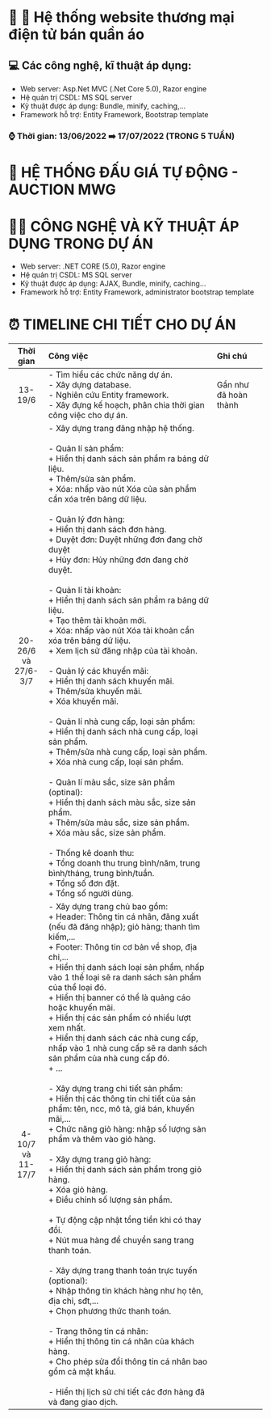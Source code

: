 # :lab_coat: :jeans: Hệ thống website thương mại điện tử bán quần áo
## :computer: Các công nghệ, kĩ thuật áp dụng:
- Web server: Asp.Net MVC (.Net Core 5.0), Razor engine
- Hệ quản trị CSDL: MS SQL server
- Kỹ thuật được áp dụng: Bundle, minify, caching,...
- Framework hỗ trợ: Entity Framework, Bootstrap template


### :watch: Thời gian: 13/06/2022 ➡️ 17/07/2022 (TRONG 5 TUẦN)
# 💸 HỆ THỐNG ĐẤU GIÁ TỰ ĐỘNG - AUCTION MWG
# 🧑‍💻 CÔNG NGHỆ VÀ KỸ THUẬT ÁP DỤNG TRONG DỰ ÁN
- Web server: .NET CORE (5.0), Razor engine
- Hệ quản trị CSDL: MS SQL server
- Kỹ thuật được áp dụng: AJAX, Bundle, minify, caching...
- Framework hỗ trợ: Entity Framework, administrator bootstrap template
# ⏰ TIMELINE CHI TIẾT CHO DỰ ÁN
| Thời gian | Công việc| Ghi chú |
| :---:| :---| :--- |
| 13-19/6 | - Tìm hiểu các chức năng dự án. <br> - Xây dựng database. <br> - Nghiên cứu Entity framework. <br> - Xây đựng kế hoạch, phân chia thời gian công việc cho dự án. | Gần như đã hoàn thành |
| 20-26/6 <br> và <br> 27/6-3/7 | - Xây dựng trang đăng nhập hệ thống. <br> <br> - Quản lí sản phẩm: <br> + Hiển thị danh sách sản phẩm ra bảng dữ liệu. <br> + Thêm/sửa sản phẩm. <br>  + Xóa: nhấp vào nút Xóa của sản phẩm cần xóa trên bảng dữ liệu. <br> <br> - Quản lý đơn hàng: <br> + Hiển thị danh sách đơn hàng. <br> + Duyệt đơn: Duyệt những đơn đang chờ duyệt <br> + Hủy đơn: Hủy những đơn đang chờ duyệt. <br> <br> - Quản lí tài khoản: <br> + Hiển thị danh sách sản phẩm ra bảng dữ liệu. <br> + Tạo thêm tài khoản mới. <br> + Xóa: nhấp vào nút Xóa tài khoản cần xóa trên bảng dữ liệu. <br> + Xem lịch sử đăng nhập của tài khoản. <br> <br> - Quản lý các khuyến mãi: <br> + Hiển thị danh sách khuyến mãi. <br> + Thêm/sửa khuyến mãi. <br> + Xóa khuyến mãi. <br> <br> - Quản lí nhà cung cấp, loại sản phẩm: <br> + Hiển thị danh sách nhà cung cấp, loại sản phẩm. <br> + Thêm/sửa nhà cung cấp, loại sản phẩm. <br> + Xóa nhà cung cấp, loại sản phẩm. <br> <br> - Quản lí màu sắc, size sản phẩm (optinal): <br> + Hiển thị danh sách màu sắc, size sản phẩm. <br> + Thêm/sửa màu sắc, size sản phẩm. <br> + Xóa màu sắc, size sản phẩm. <br> <br> - Thống kê doanh thu: <br> +  Tổng doanh thu trung bình/năm, trung bình/tháng, trung bình/tuần. <br> + Tổng số đơn đặt. <br> + Tổng số người dùng. | |
| 4-10/7 <br> và <br> 11-17/7 | - Xây dựng trang chủ bao gồm: <br> + Header: Thông tin cá nhân, đăng xuất (nếu đã đăng nhập); giỏ hàng; thanh tìm kiếm,... <br> + Footer: Thông tin cơ bản về shop, địa chỉ,... <br> + Hiển thị danh sách loại sản phẩm, nhấp vào 1 thể loại sẽ ra danh sách sản phẩm của thể loại đó. <br> + Hiển thị banner có thể là quảng cáo hoặc khuyến mãi. <br> + Hiển thị các sản phẩm có nhiều lượt xem nhất. <br> + Hiển thị danh sách các nhà cung cấp, nhấp vào 1 nhà cung cấp sẽ ra danh sách sản phẩm của nhà cung cấp đó. <br> + ... <br> <br> - Xây dựng trang chi tiết sản phẩm: <br> + Hiển thị các thông tin chi tiết của sản phẩm: tên, ncc, mô tả, giá bán, khuyến mãi,... <br> + Chức năng giỏ hàng: nhập số lượng sản phẩm và thêm vào giỏ hàng. <br> <br> - Xây dựng trang giỏ hàng: <br> + Hiển thị danh sách sản phẩm trong giỏ hàng. <br> + Xóa giỏ hàng. <br> + Điều chỉnh số lượng sản phẩm. <br><br> + Tự động cập nhật tổng tiền khi có thay đổi. <br> + Nút mua hàng để chuyển sang trang thanh toán. <br> <br> - Xây dựng trang thanh toán trực tuyến (optional): <br> + Nhập thông tin khách hàng như họ tên, địa chỉ, sđt,... <br> + Chọn phương thức thanh toán. <br> <br> - Trang thông tin cá nhân: <br> + Hiển thị thông tin cá nhân của khách hàng. <br> + Cho phép sửa đổi thông tin cá nhân bao gồm cả mật khẩu. <br> <br> -  Hiển thị lịch sử chi tiết các đơn hàng đã và đang giao dịch. | |
